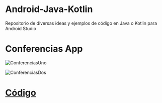 # Android-Java-Kotlin
Repositorio de diversas ideas y ejemplos de código en Java o Kotlin para Android Studio 

# Conferencias App
![ConferenciasUno](https://firebasestorage.googleapis.com/v0/b/matiasnnr-repository.appspot.com/o/Gifs%2Fconferencias1.gif?alt=media&token=cd5fed9e-2757-4bcc-a804-a5b99a373bc3)

![ConferenciasDos](https://firebasestorage.googleapis.com/v0/b/matiasnnr-repository.appspot.com/o/Gifs%2Fconferencias2.gif?alt=media&token=2ed43d2e-e88b-41cb-9f56-4ecc734c911b)

# [Código](https://github.com/matiasnnr/Android-Java-Kotlin/tree/master/Conferencias)
